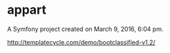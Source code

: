 appart
======

A Symfony project created on March 9, 2016, 6:04 pm.


http://templatecycle.com/demo/bootclassified-v1.2/